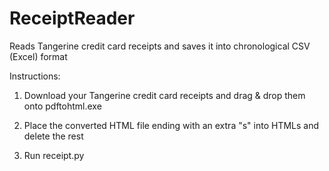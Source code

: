 # ReceiptReader
Reads Tangerine credit card receipts and saves it into chronological CSV (Excel) format

Instructions:

1. Download your Tangerine credit card receipts and drag & drop them onto pdftohtml.exe

3. Place the converted HTML file ending with an extra "s" into HTMLs and delete the rest

4. Run receipt.py
